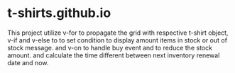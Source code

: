 # t-shirts.github.io
This project utilize v-for to propagate the grid with respective t-shirt object,
v-if and v-else to to set condition to display amount items in stock or out of stock message.
and v-on to handle buy event and to reduce the stock amount.
and calculate the time different between next inventory renewal date and now.
